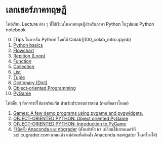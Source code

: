 # เลกเชอร์ภาคทฤษฏี

ไฟล์เรียน Lecture ต่าง ๆ ที่ใช้เรียนในคาบทฤษฎีสำหรับภาษา Python ในรูปแบบ Python notebook

0. [Tips ในการรัน Python โดยใช้ Colab]](00_colab_intro.ipynb) 
1. [Python basics](<Ch1 Python basics.ipynb>) 
2. [Flowchart](<Ch2 Selection.ipynb>) 
3. [Repition (Loop)](<Ch3 Repetition.ipynb>) 
4. [Function](<Ch4 Function.ipynb>) 
5. [Collection](<Ch5 Collection.ipynb>) 
6. [List](<Ch6 List.ipynb>)
7. [Tuple](<Ch7 Tuple.ipynb>)
8. [Dictionary (Dict)](<Ch8 Dictionary.ipynb>) 
9. [Object-oriented Programming](<Ch9 Object-oriented.ipynb>) 
10. [PyGame](<Ch10 PyGame.ipynb>) 

ไฟล์อื่น ๆ ที่อาจารย์ให้มาพร้อมกัน สำหรับประกอบการสอน (กดเพื่อดาวโหลด)
1. [Games: A few demo programs using pygame and pygwidgets.](pygame-games-inprogress.pptx) 
2. [OPJECT-ORIENTED PYTHON: Object oriented PyGame](pygame-oop.pptx) 
3. [OPJECT-ORIENTED PYTHON: Introduction to PyGame](pygame-pygwidgets.pptx) 
4. [วิธีติดตั้ง Anaconda และ nbgrader](<วิธีติดตั้ง Anaconda และ nbgrader.docx>) (ตั้งแต่รหัส `67` เปลี่ยนใช้เกรดเดอร์ที่ sci.cugrader.com แทนแล้ว แต่อ่านเพื่อติดตั้ง Anaconda navigator ในเครื่องได้)